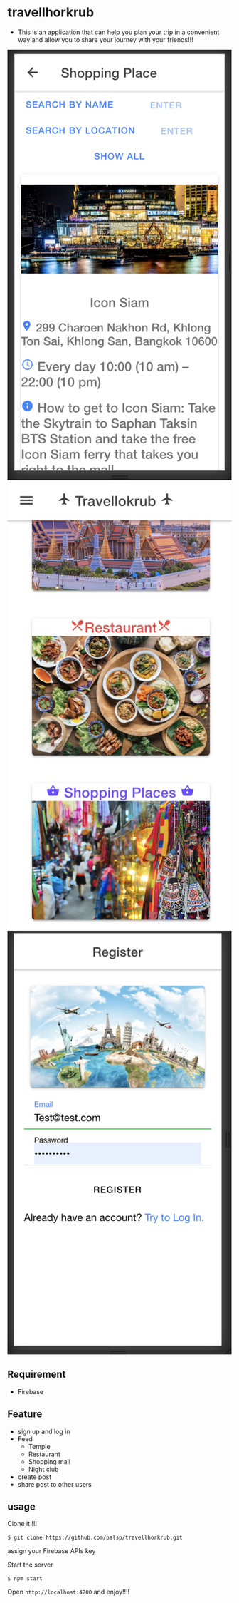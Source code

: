 # travellhorkrub

- This is an application that can help you plan your trip in a convenient way and allow you to share your journey with your friends!!!

![Sample App Image](./img/sample-app-img-1.png)![Sample App Image](./img/sample-app-img-2.png)![Sample App Image](./img/sample-app-img-3.png)


## Requirement
 - Firebase

## Feature
 - sign up and log in
 - Feed
   - Temple
   - Restaurant
   - Shopping mall
   - Night club
 - create post
 - share post to other users
 
 ## usage 
 
 Clone it !!!
 
 ```
 $ git clone https://github.com/palsp/travellhorkrub.git 
 ```
  
 assign your Firebase APIs key
 
 
  Start the server
 
 ```
 $ npm start
 ```
 
 Open `http://localhost:4200`  and enjoy!!!!
 
 
